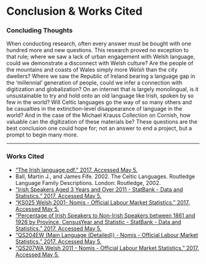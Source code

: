 # Conclusion & Works Cited

### Concluding Thoughts

When conducting research, often every answer must be bought with one hundred more and new questions. This research proved no exception to that rule; where we saw a lack of urban engagement with Welsh language, could we demonstrate a disconnect with Welsh culture? Are the people of the mountains and coasts of Wales simply more *Welsh* than the city dwellers? Where we saw the Republic of Ireland bearing a language gap in the ‘millennial’ generation of people, could we infer a connection with digitization and globalization? On an internet that is largely monolingual, is it unsustainable to try and hold onto an old language like Irish, spoken by so few in the world? Will Celtic languages go the way of so many others and be casualties in the extinction-level disappearance of language in the world? And in the case of the Michael Krauss Collection on Cornish, how valuable can the digitization of these materials be? These questions are the best conclusion one could hope for; not an answer to end a project, but a prompt to begin many more.

---

### Works Cited
* [“The Irish language.pdf.” 2017. Accessed May 5.](http://www.cso.ie/en/media/csoie/releasespublications/documents/population/2017/7._The_Irish_language.pdf)
* Ball, Martin J., and James Fife. 2002. The Celtic Languages. Routledge Language Family Descriptions. London: Routledge, 2002.
* [“Irish Speakers Aged 3 Years and Over 2011 - StatBank - Data and Statistics.” 2017. Accessed May 5.](http://www.cso.ie/px/pxeirestat/Statire/SelectVarVal/saveselections.asp)
* [“KS025 Welsh 2001- Nomis - Official Labour Market Statistics.” 2017. Accessed May 5.](https://www.nomisweb.co.uk/census/2001/KS025/view/2092957700?cols=measures)
* [“Percentage of Irish Speakers to Non-Irish Speakers between 1861 and 1926 by Province, CensusYear and Statistic - StatBank - Data and Statistics.” 2017. Accessed May 5.](http://www.cso.ie/px/pxeirestat/Statire/SelectVarVal/saveselections.asp)
* [“QS204EW (Main Language (Detailed)) - Nomis - Official Labour Market Statistics.” 2017. Accessed May 5.](https://www.nomisweb.co.uk/census/2011/qs204ew)
* [“QS207WA Welsh 2011 - Nomis - Official Labour Market Statistics.” 2017. Accessed May 5.](https://www.nomisweb.co.uk/census/2011/QS207WA/view/2092957700?rows=cell&cols=rural_urban)

